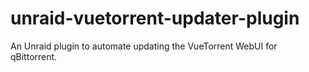 # unraid-vuetorrent-updater-plugin
An Unraid plugin to automate updating the VueTorrent WebUI for qBittorrent.
